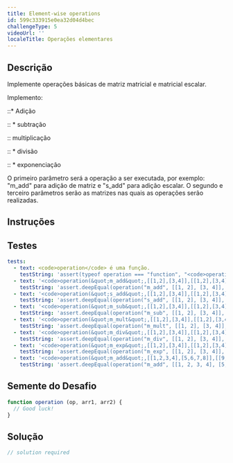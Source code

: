 ```yaml
---
title: Element-wise operations
id: 599c333915e0ea32d04d4bec
challengeType: 5
videoUrl: ''
localeTitle: Operações elementares
---
```


## Descrição
<section id="description"><p> Implemente operações básicas de matriz matricial e matricial escalar. </p><p> Implemento: </p><p> ::* Adição </p><p> :: * subtração </p><p> :: multiplicação </p><p> :: * divisão </p><p> :: * exponenciação </p><p> O primeiro parâmetro será a operação a ser executada, por exemplo: &quot;m_add&quot; para adição de matriz e &quot;s_add&quot; para adição escalar. O segundo e terceiro parâmetros serão as matrizes nas quais as operações serão realizadas. </p></section>

## Instruções
<section id="instructions">
</section>

## Testes
<section id='tests'>

```yml
tests:
  - text: <code>operation</code> é uma função.
    testString: 'assert(typeof operation === "function", "<code>operation</code> is a function.");'
  - text: '<code>operation(&quot;m_add&quot;,[[1,2],[3,4]],[[1,2],[3,4]])</code> deve retornar <code>[[2,4],[6,8]]</code> .'
    testString: 'assert.deepEqual(operation("m_add", [[1, 2], [3, 4]], [[1, 2], [3, 4]]), [[2, 4], [6, 8]], "<code>operation("m_add",[[1,2],[3,4]],[[1,2],[3,4]])</code> should return <code>[[2,4],[6,8]]</code>.");'
  - text: '<code>operation(&quot;s_add&quot;,[[1,2],[3,4]],[[1,2],[3,4]])</code> deve retornar <code>[[3,4],[5,6]]</code> .'
    testString: 'assert.deepEqual(operation("s_add", [[1, 2], [3, 4]], 2), [[3, 4], [5, 6]], "<code>operation("s_add",[[1,2],[3,4]],[[1,2],[3,4]])</code> should return <code>[[3,4],[5,6]]</code>.");'
  - text: '<code>operation(&quot;m_sub&quot;,[[1,2],[3,4]],[[1,2],[3,4]])</code> deve retornar <code>[[0,0],[0,0]]</code> .'
    testString: 'assert.deepEqual(operation("m_sub", [[1, 2], [3, 4]], [[1, 2], [3, 4]]), [[0, 0], [0, 0]], "<code>operation("m_sub",[[1,2],[3,4]],[[1,2],[3,4]])</code> should return <code>[[0,0],[0,0]]</code>.");'
  - text: '<code>operation(&quot;m_mult&quot;,[[1,2],[3,4]],[[1,2],[3,4]])</code> deve retornar <code>[[1,4],[9,16]]</code> .'
    testString: 'assert.deepEqual(operation("m_mult", [[1, 2], [3, 4]], [[1, 2], [3, 4]]), [[1, 4], [9, 16]], "<code>operation("m_mult",[[1,2],[3,4]],[[1,2],[3,4]])</code> should return <code>[[1,4],[9,16]]</code>.");'
  - text: '<code>operation(&quot;m_div&quot;,[[1,2],[3,4]],[[1,2],[3,4]])</code> deve retornar <code>[[1,1],[1,1]]</code> .'
    testString: 'assert.deepEqual(operation("m_div", [[1, 2], [3, 4]], [[1, 2], [3, 4]]), [[1, 1], [1, 1]], "<code>operation("m_div",[[1,2],[3,4]],[[1,2],[3,4]])</code> should return <code>[[1,1],[1,1]]</code>.");'
  - text: '<code>operation(&quot;m_exp&quot;,[[1,2],[3,4]],[[1,2],[3,4]])</code> deve retornar <code>[[1,4],[27,256]]</code> .'
    testString: 'assert.deepEqual(operation("m_exp", [[1, 2], [3, 4]], [[1, 2], [3, 4]]), [[1, 4], [27, 256]], "<code>operation("m_exp",[[1,2],[3,4]],[[1,2],[3,4]])</code> should return <code>[[1,4],[27,256]]</code>.");'
  - text: '<code>operation(&quot;m_add&quot;,[[1,2,3,4],[5,6,7,8]],[[9,10,11,12],[13,14,15,16]])</code> deve retornar <code>[[10,12,14,16],[18,20,22,24]]</code> .'
    testString: 'assert.deepEqual(operation("m_add", [[1, 2, 3, 4], [5, 6, 7, 8]], [[9, 10, 11, 12], [13, 14, 15, 16]]), [[10, 12, 14, 16], [18, 20, 22, 24]], "<code>operation("m_add",[[1,2,3,4],[5,6,7,8]],[[9,10,11,12],[13,14,15,16]])</code> should return <code>[[10,12,14,16],[18,20,22,24]]</code>.");'

```

</section>

## Semente do Desafio
<section id='challengeSeed'>

<div id='js-seed'>

```js
function operation (op, arr1, arr2) {
  // Good luck!
}

```

</div>



</section>

## Solução
<section id='solution'>

```js
// solution required
```
</section>
